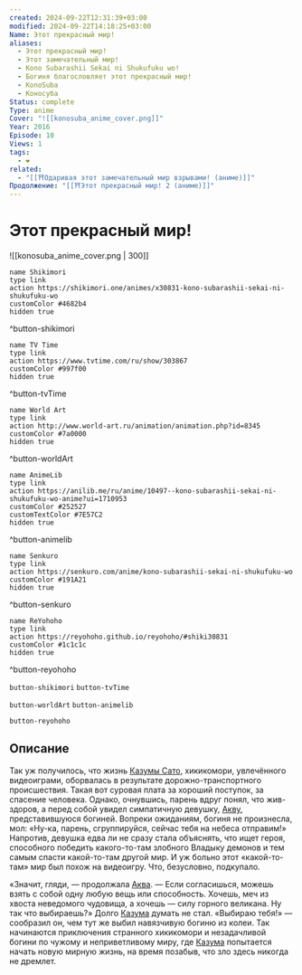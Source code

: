 ```yaml
---
created: 2024-09-22T12:31:39+03:00
modified: 2024-09-22T14:18:25+03:00
Name: Этот прекрасный мир!
aliases:
  - Этот прекрасный мир!
  - Этот замечательный мир!
  - Kono Subarashii Sekai ni Shukufuku wo!
  - Богиня благословляет этот прекрасный мир!
  - KonoSuba
  - Коносуба
Status: complete
Type: anime
Cover: "![[konosuba_anime_cover.png]]"
Year: 2016
Episode: 10
Views: 1
tags:
  - ❤
related:
  - "[[⛩️Одаривая этот замечательный мир взрывами! (аниме)]]"
Продолжение: "[[⛩️Этот прекрасный мир! 2 (аниме)]]"
---
```


# Этот прекрасный мир!

![[konosuba_anime_cover.png | 300]]

```button
name Shikimori
type link
action https://shikimori.one/animes/x30831-kono-subarashii-sekai-ni-shukufuku-wo
customColor #4682b4
hidden true
```
^button-shikimori

```button
name TV Time
type link
action https://www.tvtime.com/ru/show/303867
customColor #997f00
hidden true
```
^button-tvTime

```button
name World Art
type link
action http://www.world-art.ru/animation/animation.php?id=8345
customColor #7a0000
hidden true
```
^button-worldArt

```button
name AnimeLib
type link
action https://anilib.me/ru/anime/10497--kono-subarashii-sekai-ni-shukufuku-wo-anime?ui=1710953
customColor #252527
customTextColor #7E57C2
hidden true
```
^button-animelib

```button
name Senkuro
type link
action https://senkuro.com/anime/kono-subarashii-sekai-ni-shukufuku-wo
customColor #191A21
hidden true
```
^button-senkuro

```button
name ReYohoho
type link
action https://reyohoho.github.io/reyohoho/#shiki30831
customColor #1c1c1c
hidden true
```
^button-reyohoho



`button-shikimori` `button-tvTime`

`button-worldArt` `button-animelib`

`button-reyohoho`

## Описание

Так уж получилось, что жизнь [Казумы Сато](https://shikimori.one/characters/117221-kazuma-satou), хикикомори, увлечённого видеоиграми, оборвалась в результате дорожно-транспортного происшествия. Такая вот суровая плата за хороший поступок, за спасение человека. Однако, очнувшись, парень вдруг понял, что жив-здоров, а перед собой увидел симпатичную девушку, [Акву](https://shikimori.one/characters/117223-aqua), представившуюся богиней. Вопреки ожиданиям, богиня не произнесла, мол: «Ну-ка, парень, сгруппируйся, сейчас тебя на небеса отправим!» Напротив, девушка едва ли не сразу стала объяснять, что ищет героя, способного победить какого-то-там злобного Владыку демонов и тем самым спасти какой-то-там другой мир. И уж больно этот «какой-то-там» мир был похож на видеоигру. Что, безусловно, подкупало.

«Значит, гляди, — продолжала [Аква](https://shikimori.one/characters/117223-aqua). — Если согласишься, можешь взять с собой одну любую вещь или способность. Хочешь, меч из хвоста неведомого чудовища, а хочешь — силу горного великана. Ну так что выбираешь?» Долго [Казума](https://shikimori.one/characters/117221-kazuma-satou) думать не стал. «Выбираю тебя!» — сообразил он, чем тут же выбил навязчивую богиню из колеи. Так начинаются приключения странного хикикомори и незадачливой богини по чужому и неприветливому миру, где [Казума](https://shikimori.one/characters/117221-kazuma-satou) попытается начать новую мирную жизнь, на время позабыв, что зло здесь никогда не дремлет.
